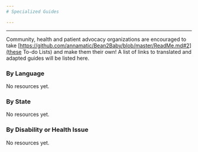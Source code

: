 ```yaml
---
# Specialized Guides

---
```

---

Community, health and patient advocacy organizations are encouraged to take [https://github.com/annamatic/Bean2Baby/blob/master/ReadMe.md#2](these To-do Lists) and make them their own! A list of links to translated and adapted guides will be listed here.

### By Language
No resources yet.

### By State
No resources yet.

### By Disability or Health Issue
No resources yet.
